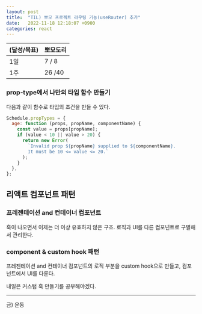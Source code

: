 ```yaml
---
layout: post
title:  "TIL) 뽀모 프로젝트 라우팅 기능(useRouter) 추가"
date:   2022-11-18 12:18:07 +0900
categories: react
---
```


| (달성/목표) | 뽀모도리   |
|----|--------|
| 1일 | 7 / 8  |
| 1주 | 26 /40 |



### prop-type에서 나만의 타입 함수 만들기

다음과 같이 함수로 타입의 조건을 만들 수 있다.

```jsx
Schedule.propTypes = {
  age: function (props, propName, componentName) {
    const value = props[propName];
    if (value < 10 || value > 20) {
      return new Error(
        `Invalid prop ${propName} supplied to ${componentName}.
        It must be 10 <= value <= 20.`
      );
    }
  },
};
```

## 리액트 컴포넌트 패턴

### 프레젠테이션 and 컨테이너 컴포넌트

훅이 나오면서 이제는 더 이상 유효하지 않은 구조. 로직과 UI를 다른 컴포넌트로 구별해서 관리한다.


### component & custom hook 패턴 

프레젠테이션 and 컨테이너 컴포넌트의 로직 부분을 custom hook으로 만들고, 컴포넌트에서 UI를 다룬다.

내일은 커스텀 훅 만들기를 공부해야겠다.



<hr />
금) 운동<br>






